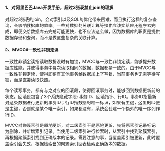 #### 1、对阿里巴巴Java开发手册，超过3张表禁止join的理解

对超过3张表的join，会对索引以及SQL的优化带来困难，而且执行这样的复杂查询，会影响数据库的效率。一些对数据的关联计算等操作应该交给应用程序去完成，即便交给数据库去完成可能更快，也不应该这么做，因为数据库的职责是提供数据存储和查询，而不是做这些复杂的关联计算。



#### 2、MVCC&一致性非锁定读

一致性非锁定读指读取数据没时有加锁，MVCC与一致性非锁定读，能够提升数据库性能，并使得事务中每次读取相同的数据，数据都是一致的。由于MVCC与一致性非锁定读，使得即便有其他事务给数据加上了写锁，当前事务也无需等待写锁，而是直接读取快照。

每个读写事务，都有与之对应的回滚段，使得回滚事务时，能够回到数据更新前的状态。回滚段包含了3个系统隐藏字段: 事务ID、回滚指针、行ID。事务ID指最新对这条数据进行更新的事务ID；行ID指数据的唯一标识，如果有主键，这里的ID便是主键，否则就是某个唯一索引，如果都没有，系统会创建一个额外的唯一序列作行ID。

MVCC对聚簇索引是原地更新，对二级索引不是原地更新，先将原索引记录标记为删除，并新增索引记录。当使用二级索引进行检索时，从索引中找到聚簇索引，再根据聚簇索引找到正确版本的记录。需要注意的事，当覆盖索引被更新，此时覆盖索引会失效，根据检索出的聚簇索引回表检索正确版本的数据。



